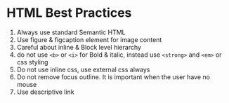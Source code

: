 # HTML Best Practices

1. Always use standard Semantic HTML
2. Use figure & figcaption element for image content
3. Careful about inline & Block level hierarchy
4. do not use ```<b>``` or ```<i>``` for Bold & italic, instead use ```<strong>``` and ```<em>``` or css styling
5. Do not use inline css, use external css always
6. Do not remove focus outline. It is important when the user have no mouse
7. Use descriptive link
